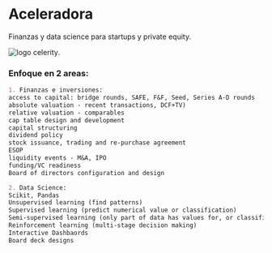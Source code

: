 # Aceleradora 
Finanzas y data science para startups y private equity. 

![logo celerity](https://github.com/celerityventures/hello/blob/gh-pages/celeritylogo.jpg "Celerity").

### Enfoque en 2 areas:
```markdown
1. Finanzas e inversiones:
access to capital: bridge rounds, SAFE, F&F, Seed, Series A-D rounds
absolute valuation - recent transactions, DCF+TV)
relative valuation - comparables
cap table design and development
capital structuring
dividend policy
stock issuance, trading and re-purchase agreement
ESOP
liquidity events - M&A, IPO
funding/VC readiness 
Board of directors configuration and design
```

```markdown
2. Data Science:
Scikit, Pandas
Unsupervised learning (find patterns)
Supervised learning (predict numerical value or classification)
Semi-supervised learning (only part of data has values for, or classification of, target)
Reinforcement learning (multi-stage decision making)
Interactive Dashbaords 
Board deck designs
```
